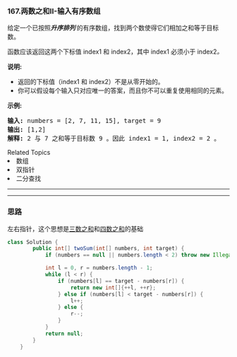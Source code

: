 ### 167.两数之和II-输入有序数组
<p>给定一个已按照<strong><em>升序排列</em>&nbsp;</strong>的有序数组，找到两个数使得它们相加之和等于目标数。</p>

<p>函数应该返回这两个下标值<em> </em>index1 和 index2，其中 index1&nbsp;必须小于&nbsp;index2<em>。</em></p>

<p><strong>说明:</strong></p>

<ul>
	<li>返回的下标值（index1 和 index2）不是从零开始的。</li>
	<li>你可以假设每个输入只对应唯一的答案，而且你不可以重复使用相同的元素。</li>
</ul>

<p><strong>示例:</strong></p>

<pre><strong>输入:</strong> numbers = [2, 7, 11, 15], target = 9
<strong>输出:</strong> [1,2]
<strong>解释:</strong> 2 与 7 之和等于目标数 9 。因此 index1 = 1, index2 = 2 。</pre>
<div><div>Related Topics</div><div><li>数组</li><li>双指针</li><li>二分查找</li></div></div>



---
---


### 思路
左右指针，这个思想是[三数之和](./15.三数之和.md)和[四数之和](./18.四数之和.md)的基础
``` java
class Solution {
        public int[] twoSum(int[] numbers, int target) {
            if (numbers == null || numbers.length < 2) throw new IllegalArgumentException();

            int l = 0, r = numbers.length - 1;
            while (l < r) {
                if (numbers[l] == target - numbers[r]) {
                    return new int[]{++l, ++r};
                } else if (numbers[l] < target - numbers[r]) {
                    l++;
                } else {
                    r--;
                }
            }
            return null;
        }
    }
```
